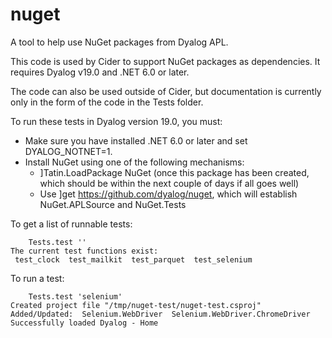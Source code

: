# nuget
A tool to help use NuGet packages from Dyalog APL.

This code is used by Cider to support NuGet packages as dependencies. It requires Dyalog v19.0 and .NET 6.0 or later.

The code can also be used outside of Cider, but documentation is currently only in the form of the code in the Tests folder. 

To run these tests in Dyalog version 19.0, you must:

* Make sure you have installed .NET 6.0 or later and set DYALOG_NOTNET=1.
* Install NuGet using one of the following mechanisms:
  * ]Tatin.LoadPackage NuGet (once this package has been created, which should be within the next couple of days if all goes well)
  * Use ]get https://github.com/dyalog/nuget, which will establish NuGet.APLSource and NuGet.Tests

To get a list of runnable tests:

```
    Tests.test ''
The current test functions exist:
 test_clock  test_mailkit  test_parquet  test_selenium 
```

To run a test:

```
    Tests.test 'selenium'
Created project file "/tmp/nuget-test/nuget-test.csproj"
Added/Updated:  Selenium.WebDriver  Selenium.WebDriver.ChromeDriver 
Successfully loaded Dyalog - Home
```